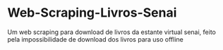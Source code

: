 # Web-Scraping-Livros-Senai
Um web scraping para download de livros da estante virtual senai, feito pela impossibilidade de download dos livros para uso offline
